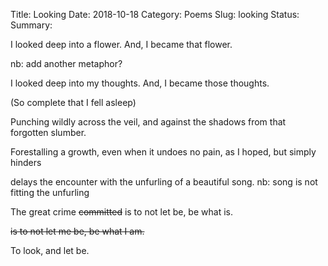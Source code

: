Title: Looking
Date: 2018-10-18
Category: Poems
Slug: looking
Status: 
Summary:

<div class="post-poem">
I looked deep
into a flower.
And,
I became 
that flower.

nb: add another metaphor?

I looked deep 
into my thoughts.
And, I 
became
those thoughts.

(So complete that I fell asleep)

Punching wildly
across the veil, and
against the shadows
from that 
forgotten slumber.

Forestalling
a growth,
even when 
it undoes 
no pain,
as I hoped,
but
simply hinders

delays
the encounter
with
the unfurling
of a beautiful song.
nb: song is not fitting the unfurling 

The great crime 
<s>committed</s>
is to not let be,
be what is.

<s>is to not let me be,
be what I am.</s>

To look, and let be.
</div>
